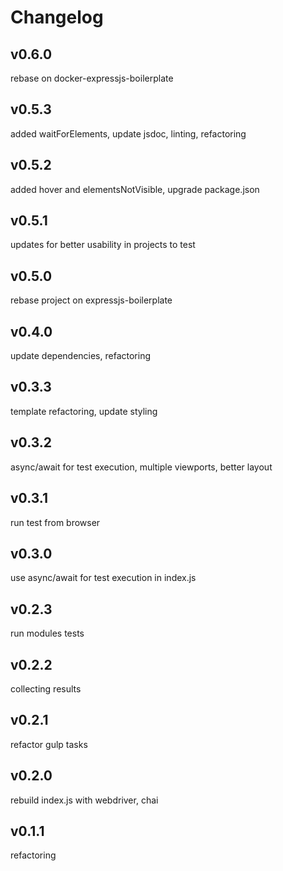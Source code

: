 # Changelog

## v0.6.0
rebase on docker-expressjs-boilerplate

## v0.5.3
added waitForElements, update jsdoc, linting, refactoring

## v0.5.2
added hover and elementsNotVisible, upgrade package.json

## v0.5.1
updates for better usability in projects to test

## v0.5.0
rebase project on expressjs-boilerplate

## v0.4.0
update dependencies, refactoring

## v0.3.3
template refactoring, update styling

## v0.3.2
async/await for test execution, multiple viewports, better layout

## v0.3.1
run test from browser

## v0.3.0
use async/await for test execution in index.js

## v0.2.3
run modules tests

## v0.2.2
collecting results

## v0.2.1
refactor gulp tasks

## v0.2.0
rebuild index.js with webdriver, chai

## v0.1.1
refactoring
